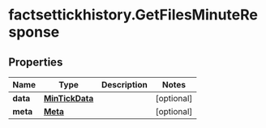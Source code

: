 # factsettickhistory.GetFilesMinuteResponse

## Properties

Name | Type | Description | Notes
------------ | ------------- | ------------- | -------------
**data** | [**MinTickData**](MinTickData.md) |  | [optional] 
**meta** | [**Meta**](Meta.md) |  | [optional] 


